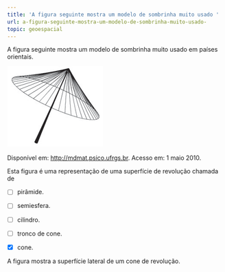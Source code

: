 ```yaml
---
title: 'A figura seguinte mostra um modelo de sombrinha muito usado '
url: a-figura-seguinte-mostra-um-modelo-de-sombrinha-muito-usado-
topic: geoespacial
---
```



A figura seguinte mostra um modelo de sombrinha muito usado em países orientais.

![](654435cd-c533-6bce-ca4d-55c8c1cb2df7.png)

Disponível em: http://mdmat.psico.ufrgs.br. Acesso em: 1 maio 2010.

Esta figura é uma representação de uma superfície de revolução chamada de



- [ ] pirâmide.
- [ ] semiesfera.
- [ ] cilindro.
- [ ] tronco de cone.
- [x] cone.


A figura mostra a superfície lateral de um cone de revolução.
